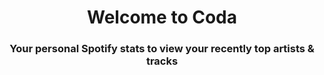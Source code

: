 <div align="center">
  <h1>Welcome to Coda</h1>
  <h3>Your personal Spotify stats to view your recently top artists &amp; tracks</h3>
</div>
